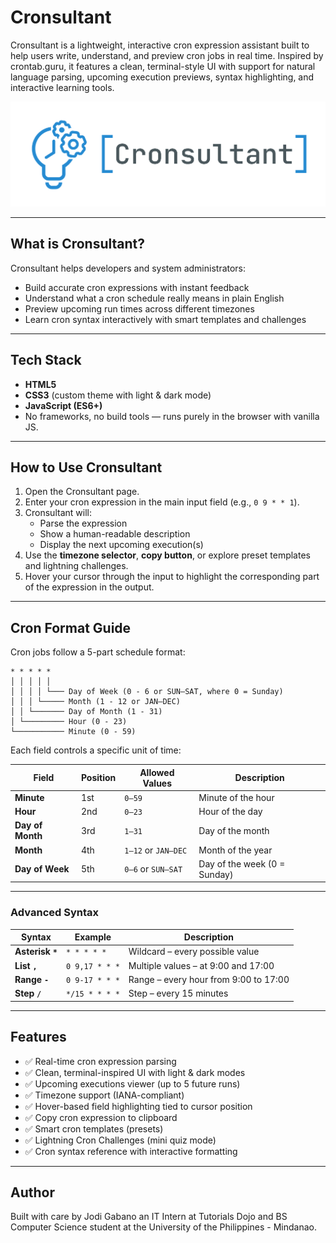 # Cronsultant

Cronsultant is a lightweight, interactive cron expression assistant built to help users write, understand, and preview cron jobs in real time. Inspired by crontab.guru, it features a clean, terminal-style UI with support for natural language parsing, upcoming execution previews, syntax highlighting, and interactive learning tools.

<p align="center">
  <img src="cronsultant cover.png" />
</p>

---

## What is Cronsultant?

Cronsultant helps developers and system administrators:
- Build accurate cron expressions with instant feedback
- Understand what a cron schedule really means in plain English
- Preview upcoming run times across different timezones
- Learn cron syntax interactively with smart templates and challenges

---

## Tech Stack

- **HTML5**
- **CSS3** (custom theme with light & dark mode)
- **JavaScript (ES6+)**
- No frameworks, no build tools — runs purely in the browser with vanilla JS.

---

## How to Use Cronsultant

1. Open the Cronsultant page.
2. Enter your cron expression in the main input field (e.g., `0 9 * * 1`).
3. Cronsultant will:
   - Parse the expression
   - Show a human-readable description
   - Display the next upcoming execution(s)
4. Use the **timezone selector**, **copy button**, or explore preset templates and lightning challenges.
5. Hover your cursor through the input to highlight the corresponding part of the expression in the output.

---

## Cron Format Guide

Cron jobs follow a 5-part schedule format:
```
* * * * *
│ │ │ │ │
│ │ │ │ └─── Day of Week (0 - 6 or SUN–SAT, where 0 = Sunday)
│ │ │ └───── Month (1 - 12 or JAN–DEC)
│ │ └─────── Day of Month (1 - 31)
│ └───────── Hour (0 - 23)
└─────────── Minute (0 - 59)
```

Each field controls a specific unit of time:

| Field            | Position | Allowed Values                 | Description                          |
|------------------|----------|--------------------------------|--------------------------------------|
| **Minute**        | 1st      | `0–59`                         | Minute of the hour                   |
| **Hour**          | 2nd      | `0–23`                         | Hour of the day                      |
| **Day of Month**  | 3rd      | `1–31`                         | Day of the month                     |
| **Month**         | 4th      | `1–12` or `JAN–DEC`            | Month of the year                    |
| **Day of Week**   | 5th      | `0–6` or `SUN–SAT`             | Day of the week (0 = Sunday)         |

---

### Advanced Syntax

| Syntax           | Example             | Description                                              |
|------------------|---------------------|----------------------------------------------------------|
| **Asterisk `*`**  | `* * * * *`         | Wildcard – every possible value                         |
| **List `,`**      | `0 9,17 * * *`      | Multiple values – at 9:00 and 17:00                     |
| **Range `-`**     | `0 9-17 * * *`      | Range – every hour from 9:00 to 17:00                   |
| **Step `/`**      | `*/15 * * * *`      | Step – every 15 minutes                                 |

---

## Features

- ✅ Real-time cron expression parsing
- ✅ Clean, terminal-inspired UI with light & dark modes
- ✅ Upcoming executions viewer (up to 5 future runs)
- ✅ Timezone support (IANA-compliant)
- ✅ Hover-based field highlighting tied to cursor position
- ✅ Copy cron expression to clipboard
- ✅ Smart cron templates (presets)
- ✅ Lightning Cron Challenges (mini quiz mode)
- ✅ Cron syntax reference with interactive formatting

---

## Author
Built with care by Jodi Gabano an IT Intern at Tutorials Dojo and BS Computer Science student at the University of the Philippines - Mindanao.
